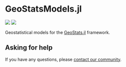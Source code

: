 # GeoStatsModels.jl

[![][build-img]][build-url] [![][codecov-img]][codecov-url]

Geostatistical models for the [GeoStats.jl](https://github.com/JuliaEarth/GeoStats.jl) framework.

## Asking for help

If you have any questions, please [contact our community](https://juliaearth.github.io/GeoStats.jl/stable/about/community.html).

[build-img]: https://img.shields.io/github/actions/workflow/status/JuliaEarth/GeoStatsModels.jl/CI.yml?branch=main&style=flat-square
[build-url]: https://github.com/JuliaEarth/GeoStatsModels.jl/actions

[codecov-img]: https://img.shields.io/codecov/c/github/JuliaEarth/GeoStatsModels.jl?style=flat-square
[codecov-url]: https://codecov.io/gh/JuliaEarth/GeoStatsModels.jl
